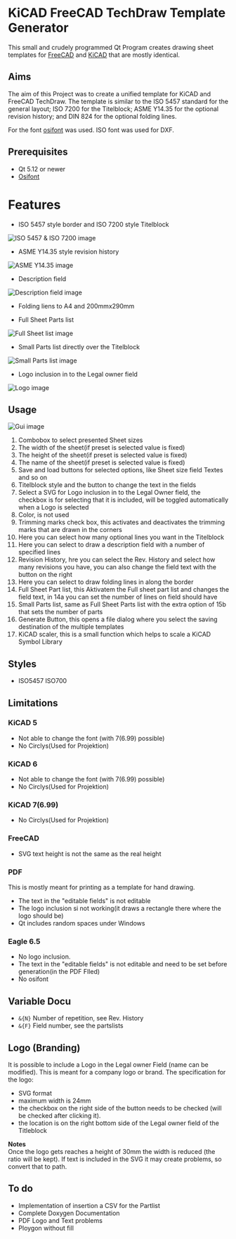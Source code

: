 # KiCAD FreeCAD TechDraw Template Generator

This small and crudely programmed Qt Program creates drawing sheet templates for [FreeCAD](https://freecad.org) and [KiCAD](https://kicad.org) that are mostly identical.

## Aims

The aim of this Project was to create a unified template for KiCAD and FreeCAD TechDraw. The template is similar to the ISO 5457 standard for the general layout; ISO 7200 for the Titelblock; ASME Y14.35 for the optional revision history; and DIN 824 for the optional folding lines. 

For the font [osifont](https://github.com/hikikomori82/osifont) was used. ISO font was used for DXF.

## Prerequisites

* Qt 5.12 or newer
* [Osifont](https://github.com/hikikomori82/osifont)

# Features

* ISO 5457 style border and ISO 7200 style Titelblock

![ISO 5457 & ISO 7200 image](Images/ISO5457_ISO7200_Demo.freecad.svg)


* ASME Y14.35 style revision history

![ASME Y14.35 image](Images/ASME_Y14-35_Demo.svg)


* Description field

![Description field image](Images/Description_Demo.svg)


* Folding liens to A4 and 200mmx290mm

* Full Sheet Parts list

![Full Sheet list image](Images/FullPartsList_Demo.svg)


* Small Parts list directly over the Titelblock

![Small Parts list image](Images/SmallPartsList_Demo.svg)


* Logo inclusion in to the Legal owner field

![Logo image](Images/Logo_Demo.svg)


## Usage

![Gui image](Images/Gui.png)

1. Combobox to select presented Sheet sizes
1. The width of the sheet(if preset is selected value is fixed)
1. The height of the sheet(if preset is selected value is fixed)
1. The name of the sheet(if preset is selected value is fixed)
1. Save and load buttons for selected options, like Sheet size field Textes and so on
1. Titelblock style and the button to change the text in the fields
1. Select a SVG for Logo inclusion in to the Legal Owner field, the checkbox is for selecting that it is included, will be toggled automatically when a Logo is selected
1. Color, is not used
1. Trimming marks check box, this activates and deactivates the trimming marks that are drawn in the corners
1. Here you can select how many optional lines you want in the Titelblock
1. Here you can select to draw a description field with a number of specified lines
1. Revision History, hre you can select the Rev. History and select how many revisions you have, you can also change the field text with the button on the right
1. Here you can select to draw folding lines in along the border
1. Full Sheet Part list, this Aktivatem the Full sheet part list and changes the field text, in 14a you can set the number of lines on field should have
1. Small Parts list, same as Full Sheet Parts list with the extra option of 15b that sets the number of parts
1. Generate Button, this opens a file dialog where you select the saving destination of the multiple templates
1. KiCAD scaler, this is a small function which helps to scale a KiCAD Symbol Library

## Styles
- ISO5457 ISO700

## Limitations

### KiCAD 5

* Not able to change the font (with 7(6.99) possible)
* No Circlys(Used for Projektion)

### KiCAD 6

* Not able to change the font (with 7(6.99) possible)
* No Circlys(Used for Projektion)

### KiCAD 7(6.99)

* No Circlys(Used for Projektion)

### FreeCAD

* SVG text height is not the same as the real height

### PDF
This is mostly meant for printing as a template for hand drawing.

* The text in the "editable fields" is not editable
* The logo inclusion si not working(it draws a rectangle there where the logo should be)
* Qt includes random spaces under Windows

### Eagle 6.5 

* No logo inclusion.
* The text in the "editable fields" is not editable and need to be set before generation(in the PDF FIled)
* No osifont

## Variable Docu

* `&{N}` Number of repetition, see Rev. History
* `&{F}` Field number, see the partslists

## Logo (Branding)

It is possible to include a Logo in the Legal owner Field (name can be modified). This is meant for a company logo or brand. The specification for the logo: 

* SVG format
* maximum width is 24mm
* the checkbox on the right side of the button needs to be checked (will be checked after clicking it). 
* the location is on the right bottom side of the Legal owner field of the Titleblock 
 
**Notes**  
Once the logo gets reaches a height of 30mm the width is reduced (the ratio will be kept). If text is included in the SVG it may create problems, so convert that to path.

## To do

* Implementation of insertion a CSV for the Partlist
* Complete Doxygen Documentation
* PDF Logo and Text problems
* Ploygon without fill
